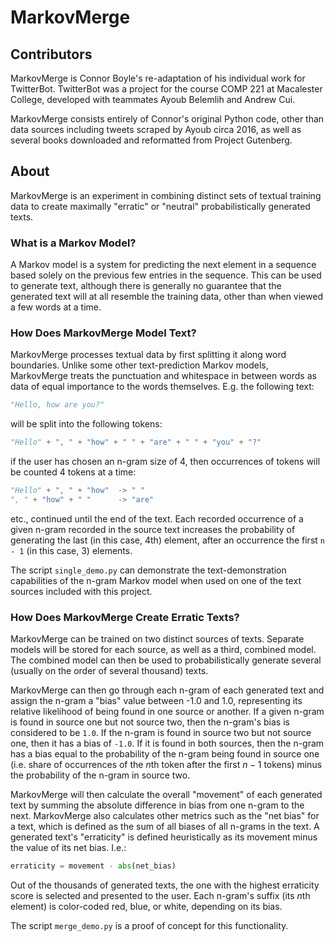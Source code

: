 MarkovMerge
=============

Contributors
------------

MarkovMerge is Connor Boyle's re-adaptation of his individual work for
TwitterBot. TwitterBot was a project for the course COMP 221 at Macalester
College, developed with teammates Ayoub Belemlih and Andrew Cui.

MarkovMerge consists entirely of Connor's original Python code, other than data
sources including tweets scraped by Ayoub circa 2016, as well as several books
downloaded and reformatted from Project Gutenberg.

About
-----

MarkovMerge is an experiment in combining distinct sets of textual training
data to create maximally "erratic" or "neutral" probabilistically generated
texts.

### What is a Markov Model?

A Markov model is a system for predicting the next element in a sequence based
solely on the previous few entries in the sequence. This can be used to
generate text, although there is generally no guarantee that the generated text
will at all resemble the training data, other than when viewed a few words at a
time.

### How Does MarkovMerge Model Text?

MarkovMerge processes textual data by first splitting it along word boundaries.
Unlike some other text-prediction Markov models, MarkovMerge treats the
punctuation and whitespace in between words as data of equal importance to the
words themselves. E.g. the following text:

```python
"Hello, how are you?"
```

will be split into the following tokens:

```python
"Hello" + ", " + "how" + " " + "are" + " " + "you" + "?"
```

if the user has chosen an n-gram size of 4, then occurrences of tokens will be
counted 4 tokens at a time:

```python
"Hello" + ", " + "how"  -> " "
", " + "how" + " "      -> "are"
```

etc., continued until the end of the text. Each recorded occurrence of a given
n-gram recorded in the source text increases the probability of generating the
last (in this case, 4th) element, after an occurrence the first `n - 1` (in
this case, 3) elements.

The script `single_demo.py` can demonstrate the text-demonstration capabilities
of the n-gram Markov model when used on one of the text sources included with
this project.


### How Does MarkovMerge Create Erratic Texts?

MarkovMerge can be trained on two distinct sources of texts. Separate models
will be stored for each source, as well as a third, combined model. The
combined model can then be used to probabilistically generate several (usually
on the order of several thousand) texts.

MarkovMerge can then go through each n-gram of each generated text and assign
the n-gram a "bias" value between -1.0 and 1.0, representing its relative
likelihood of being found in one source or another.  If a given n-gram is found
in source one but not source two, then the n-gram's bias is considered to be
`1.0`. If the n-gram is found in source two but not source one, then it has a
bias of `-1.0`.  If it is found in both sources, then the n-gram has a bias
equal to the probability of the n-gram being found in source one (i.e. share of
occurrences of the $n$th token after the first $n-1$ tokens) minus the
probability of the n-gram in source two.

MarkovMerge will then calculate the overall "movement" of each generated text
by summing the absolute difference in bias from one n-gram to the next.
MarkovMerge also calculates other metrics such as the "net bias" for a text,
which is defined as the sum of all biases of all n-grams in the text. A
generated text's "erraticity" is defined heuristically as its movement minus
the value of its net bias. I.e.:

```python
erraticity = movement - abs(net_bias)
```

Out of the thousands of generated texts, the one with the highest erraticity
score is selected and presented to the user. Each n-gram's suffix (its $n$th
element) is color-coded red, blue, or white, depending on its bias.


The script `merge_demo.py` is a proof of concept for this functionality.
